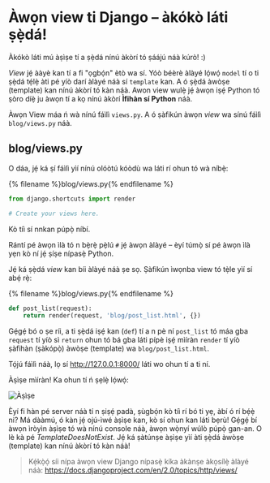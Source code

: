 # Àwọn view ti Django – àkókò láti ṣẹ̀dá!

Àkókò láti mú àṣìṣe tí a ṣẹ̀dá nínú àkòrí tó ṣáájú náà kúrò! :)

*View* jẹ́ ààyè kan tí a fi "ọgbọ́n" ètò wa sí. Yóò béèrè àlàyé lọ́wọ́ `model` tí o ti ṣẹ̀dá tẹ́lẹ̀ àti pé yíò darí àlàyé náà sí `template` kan. A ó ṣẹ̀dá àwòṣe (template) kan nínú àkòrí tó kàn náà. Awon view wulẹ̀ jẹ́ àwọn iṣẹ́ Python tó ṣòro díẹ̀ ju àwọn tí a kọ nínú àkòrí **Ìfihàn sí Python** náà.

Àwọn View máa ń wà nínú fáìlì `views.py`. A ó ṣàfikún àwọn *view* wa sínú fáìlì `blog/views.py` náà.

## blog/views.py

O dáa, jẹ́ ká ṣí fáìlì yìí nínú olóòtú kóòdù wa láti rí ohun tó wà níbẹ̀:

{% filename %}blog/views.py{% endfilename %}

```python
from django.shortcuts import render

# Create your views here.
```

Kò tíì sí nnkan púpọ̀ níbí.

Rántí pé àwọn ìlà tó n bẹ̀rẹ̀ pẹ̀lú `#` jẹ́ àwọn àlàyé – èyí túmọ̀ sí pé àwọn ìlà yẹn kò ní jẹ́ ṣíṣe nípasẹ̀ Python.

Jẹ́ ká ṣẹ̀dá *view* kan bíi àlàyé náà ṣe sọ. Ṣàfikún ìwọnba view tó tẹ̀le yìí sí abẹ́ rẹ̀:

{% filename %}blog/views.py{% endfilename %}

```python
def post_list(request):
    return render(request, 'blog/post_list.html', {})
```

Gẹ́gẹ́ bó o ṣe ríi, a ti ṣẹ̀dá iṣẹ́ kan (`def`) tí a n pè ní `post_list` tó máa gba `request` tí yíò sì `return` ohun tó bá gba láti pípè iṣẹ́ mìíràn `render` tí yíò ṣàfihàn (ṣàkópọ̀) àwòṣe (template) wa `blog/post_list.html`.

Tọ́jú fáìlì náà, lọ sí http://127.0.0.1:8000/ láti wo ohun tí a ti ní.

Àṣìṣe mìíràn! Ka ohun tí ń ṣẹlẹ̀ lọ́wọ́:

![Àṣìṣe](images/error.png)

Èyí fi hàn pé server náà tí n ṣiṣẹ́ padà, ṣùgbọ́n kò tíì rí bó ti yẹ, àbí ó rí bẹ́ẹ̀ ni? Má dààmú, ó kàn jẹ́ ojú-ìwé àṣìṣe kan, kò sí ohun kan láti bẹrù! Gẹ́gẹ́ bí àwọn ìròyìn àṣìṣe tó wà nínú console náà, àwọn wọ̀nyí wúlò púpọ̀ gan-an. O lè kà pé *TemplateDoesNotExist*. Jẹ́ ká ṣàtúnṣe àṣìṣe yìí àti ṣẹ̀dá àwòṣe (template) kan nínú àkòrí tó kàn náà!

> Kẹ́kọ̀ọ́ síi nípa àwọn view Django nípasẹ̀ kíka àkànṣe àkọsílẹ̀ àlàyé náà: https://docs.djangoproject.com/en/2.0/topics/http/views/